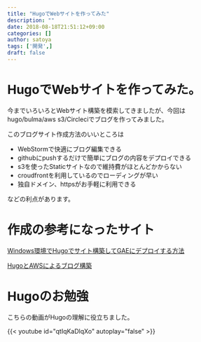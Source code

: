 ```yaml
---
title: "HugoでWebサイトを作ってみた"
description: ""
date: 2018-08-18T21:51:12+09:00
categories: []
author: satoya
tags: ['開発',]
draft: false
---
```


<!--more-->

# HugoでWebサイトを作ってみた。

今までいろいろとWebサイト構築を模索してきましたが、今回はhugo/bulma/aws s3/Circleciでブログを作ってみました。

このブログサイト作成方法のいいところは

- WebStormで快適にブログ編集できる
- githubにpushするだけで簡単にブログの内容をデプロイできる
- s3を使ったStaticサイトなので維持費がほとんどかからない
- croudfrontを利用しているのでローディングが早い
- 独自ドメイン、httpsがお手軽に利用できる

などの利点があります。

# 作成の参考になったサイト

[Windows環境でHugoでサイト構築してGAEにデプロイする方法](https://negipoyoc.com/blog/how-to-make-site-by-hugo/)

[HugoとAWSによるブログ構築](https://blog.nijohando.jp/post/building-custom-domain-blog-with-hugo-aws/)

# Hugoのお勉強

こちらの動画がHugoの理解に役立ちました。

{{< youtube id="qtIqKaDlqXo" autoplay="false" >}}
